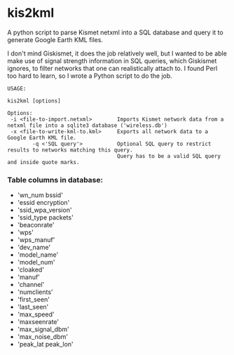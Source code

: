 # kis2kml
A python script to parse Kismet netxml into a SQL database and query it to generate Google Earth KML files.

I don't mind Giskismet, it does the job relatively well, but I wanted to be able make use of signal strength information in SQL queries, which Giskismet ignores, to filter networks that one can realistically attach to. I found Perl too hard to learn, so I wrote a Python script to do the job.

```
USAGE:

kis2kml [options]

Options:
 -i <file-to-import.netxml>        Imports Kismet network data from a netxml file into a sqlite3 database ('wireless.db')
 -x <file-to-write-kml-to.kml>     Exports all network data to a Google Earth KML file.
        -q <'SQL query'>           Optional SQL query to restrict results to networks matching this query.
                                   Query has to be a valid SQL query and inside quote marks.
```                                   
### Table columns in database:

-  'wn_num bssid' <br>
-  'essid encryption' <br>
-  'ssid_wpa_version' <br>
-  'ssid_type packets' <br>
-  'beaconrate' <br>
-  'wps' <br>
-  'wps_manuf' <br>
-  'dev_name' <br>
-  'model_name'<br>
-  'model_num' <br>
-  'cloaked' <br>
-  'manuf' <br>
-  'channel' <br>
-  'numclients' <br>
-  'first_seen' <br>
-  'last_seen' <br>
-  'max_speed' <br>
-  'maxseenrate' <br>
-  'max_signal_dbm'<br>
-  'max_noise_dbm' <br>
-  'peak_lat peak_lon'<br>
